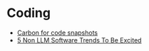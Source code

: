 # Coding

- [Carbon for code snapshots](https://carbon.now.sh/)
- [5 Non LLM Software Trends To Be Excited](https://read.engineerscodex.com/p/5-non-llm-software-trends-to-be-excited)